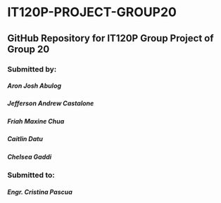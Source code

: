 # IT120P-PROJECT-GROUP20
## GitHub Repository for IT120P Group Project of Group 20

### Submitted by:
##### Aron Josh Abulog
##### Jefferson Andrew Castalone
##### Friah Maxine Chua
##### Caitlin Datu
##### Chelsea Gaddi

### Submitted to:
##### Engr. Cristina Pascua
